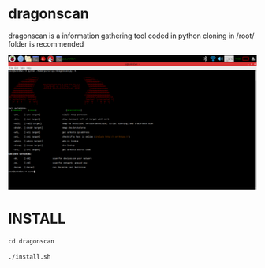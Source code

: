 # dragonscan
dragonscan is a information gathering tool coded in python cloning in /root/ folder is recommended

![](script/pictures)

# INSTALL

`cd dragonscan`

`./install.sh`
